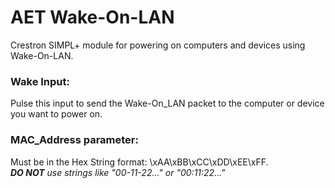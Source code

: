 # AET Wake-On-LAN
Crestron SIMPL+ module for powering on computers and devices using Wake-On-LAN. 

### Wake Input: 
Pulse this input to send the Wake-On_LAN packet to the computer or device you want to power on.

### MAC_Address parameter: 
Must be in the Hex String format: \xAA\xBB\xCC\xDD\xEE\xFF.  
_**DO NOT** use strings like "00-11-22..." or "00:11:22..."_